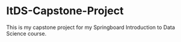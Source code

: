 # ItDS-Capstone-Project
This is my capstone project for my Springboard Introduction to Data Science course.
